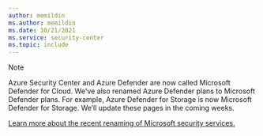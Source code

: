 ```yaml
---
author: memildin
ms.author: memildin
ms.date: 10/21/2021
ms.service: security-center
ms.topic: include
---
```


> [!NOTE]
>
> Azure Security Center and Azure Defender are now called Microsoft Defender for Cloud. We've also renamed Azure Defender plans to Microsoft Defender plans. For example, Azure Defender for Storage is now Microsoft Defender for Storage. We’ll update these pages in the coming weeks.
>
> [Learn more about the recent renaming of Microsoft security services.](https://aka.ms/secblg11)

